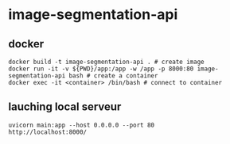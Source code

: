 # image-segmentation-api

## docker

```shell
docker build -t image-segmentation-api . # create image
docker run -it -v ${PWD}/app:/app -w /app -p 8000:80 image-segmentation-api bash # create a container
docker exec -it <container> /bin/bash # connect to container
```

## lauching local serveur

```shell
uvicorn main:app --host 0.0.0.0 --port 80
http://localhost:8000/
```

